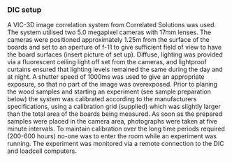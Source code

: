 ### DIC setup

A VIC-3D image correlation system from Correlated Solutions was used. The system utilised two 5.0 megapixel cameras with 17mm lenses. The cameras were positioned approximately 1.25m from the surface of the boards and set to an aperture of f-11 to give sufficient field of view to have the board surfaces (insert picture of set up). Diffuse, lighting was provided via a fluorescent ceiling light off set from the cameras, and lightproof curtains ensured that lighting levels remained the same during the day and at night. A shutter speed of 1000ms was used to give an appropriate exposure, so that no part of the image was overexposed. Prior to planing the wood samples and starting an experiment (see sample preparation below) the system was calibrated according to the manufacturers specifications, using a calibration grid (supplied) which was slightly larger than the total area of the boards being measured. As soon as the prepared samples were placed in the camera area, photographs were taken at five minute intervals. To maintain calibration over the long time periods required (200-600 hours) no-one was to enter the room while an experiment was running. The experiment was monitored via a remote connection to the DIC and loadcell computers. 

  